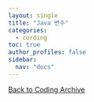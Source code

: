 ```yaml
---
layout: single
title: "Java 변수"
categories: 
  - cording
toc: true
author_profiles: false
sidebar:
  nav: "docs"
---
```


[Back to Coding Archive](/categories/cording-archive/)